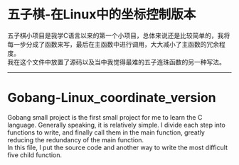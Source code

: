 五子棋-在Linux中的坐标控制版本
==
五子棋小项目是我学C语言以来的第一个小项目，总体来说还是比较简单的，我将每一步分成了函数来写，最后在主函数中进行调用，大大减小了主函数的冗余程度。  
我在这个文件中放置了源码以及当中我觉得最难的五子连珠函数的另一种写法。

***
Gobang-Linux_coordinate_version
==
Gobang small project is the first small project for me to learn the C language. Generally speaking, it is relatively simple. I divide each step into functions to write, and finally call them in the main function, greatly reducing the redundancy of the main function.  
In this file, I put the source code and another way to write the most difficult five child function.